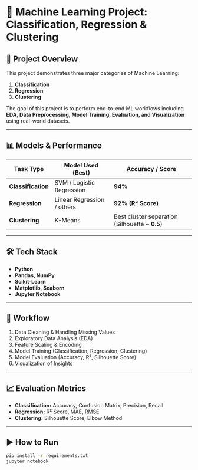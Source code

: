 # 🧠 Machine Learning Project: Classification, Regression & Clustering

## 📌 Project Overview
This project demonstrates three major categories of Machine Learning:
1. **Classification**
2. **Regression**
3. **Clustering**

The goal of this project is to perform end-to-end ML workflows including **EDA, Data Preprocessing, Model Training, Evaluation, and Visualization** using real-world datasets.

---

## 📊 Models & Performance
| Task Type       | Model Used (Best) | Accuracy / Score |
|----------------|-------------------|------------------|
| **Classification** | SVM / Logistic Regression | **94%** |
| **Regression**     | Linear Regression / others | **92% (R² Score)** |
| **Clustering**     | K-Means | Best cluster separation (Silhouette ~ **0.5**) |

---

## 🛠️ Tech Stack
- **Python**
- **Pandas, NumPy**
- **Scikit-Learn**
- **Matplotlib, Seaborn**
- **Jupyter Notebook**

---

## 📌 Workflow
1. Data Cleaning & Handling Missing Values  
2. Exploratory Data Analysis (EDA)  
3. Feature Scaling & Encoding  
4. Model Training (Classification, Regression, Clustering)  
5. Model Evaluation (Accuracy, R², Silhouette Score)  
6. Visualization of Insights

---

## 📈 Evaluation Metrics
- **Classification:** Accuracy, Confusion Matrix, Precision, Recall  
- **Regression:** R² Score, MAE, RMSE  
- **Clustering:** Silhouette Score, Elbow Method

---

## ▶️ How to Run
```bash
pip install -r requirements.txt
jupyter notebook
